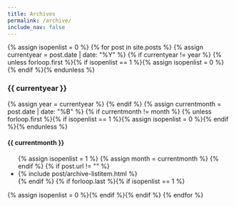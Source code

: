```yaml
---
title: Archives
permalink: /archive/
include_nav: false
---
```


<div class="archives" itemscope itemtype="http://schema.org/Blog">
{% assign isopenlist = 0 %}
{% for post in site.posts %}
    {% assign currentyear = post.date | date: "%Y" %}
    {% if currentyear != year %}
      {% unless forloop.first %}{% if isopenlist == 1 %}</ul>{% assign isopenlist = 0 %}{% endif %}{% endunless %}
      <h3 id="{{ post.date | date:"%Y" }}">{{ currentyear }}</h3>
      {% assign year = currentyear %} 
    {% endif %}
    {% assign currentmonth = post.date | date: "%B" %}
    {% if currentmonth != month %}
      {% unless forloop.first %}{% if isopenlist == 1 %}</ul>{% assign isopenlist = 0 %}{% endif %}{% endunless %}
      <h4 id="{{ post.date | date:"%Y-%B" }}">{{ currentmonth }}</h4>
      <ul>
      {% assign isopenlist = 1 %}
      {% assign month = currentmonth %} 
    {% endif %}
    {% if post.url != "" %}
        <li>{% include post/archive-listitem.html %}</li>
    {% endif %}
      {% if forloop.last %}{% if isopenlist == 1 %}</ul>{% assign isopenlist = 0 %}{% endif %}{% endif %}
{% endfor %}
</div>
